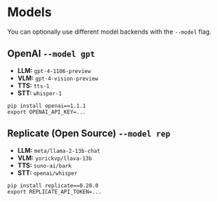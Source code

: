 # Models

You can optionally use different model backends with the `--model` flag.

## OpenAI `--model gpt`

- **LLM:** `gpt-4-1106-preview`
- **VLM:** `gpt-4-vision-preview`
- **TTS:** `tts-1`
- **STT:** `whisper-1`

```
pip install openai==1.1.1
export OPENAI_API_KEY=...
```

## Replicate (Open Source) `--model rep`

- **LLM:** `meta/llama-2-13b-chat`
- **VLM:** `yorickvp/llava-13b`
- **TTS:** `suno-ai/bark`
- **STT:** `openai/whisper`

```
pip install replicate==0.20.0
export REPLICATE_API_TOKEN=...
```